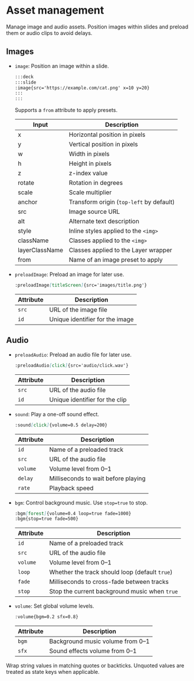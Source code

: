 # Asset management

Manage image and audio assets. Position images within slides and preload them or audio clips to avoid delays.

## Images

- `image`: Position an image within a slide.

  ```md
  :::deck
  :::slide
  :image{src='https://example.com/cat.png' x=10 y=20}
  :::
  :::
  ```

  Supports a `from` attribute to apply presets.

  | Input          | Description                              |
  | -------------- | ---------------------------------------- |
  | x              | Horizontal position in pixels            |
  | y              | Vertical position in pixels              |
  | w              | Width in pixels                          |
  | h              | Height in pixels                         |
  | z              | z-index value                            |
  | rotate         | Rotation in degrees                      |
  | scale          | Scale multiplier                         |
  | anchor         | Transform origin (`top-left` by default) |
  | src            | Image source URL                         |
  | alt            | Alternate text description               |
  | style          | Inline styles applied to the `<img>`     |
  | className      | Classes applied to the `<img>`           |
  | layerClassName | Classes applied to the Layer wrapper     |
  | from           | Name of an image preset to apply         |

- `preloadImage`: Preload an image for later use.

  ```md
  :preloadImage[titleScreen]{src='images/title.png'}
  ```

  | Attribute | Description                     |
  | --------- | ------------------------------- |
  | `src`     | URL of the image file           |
  | `id`      | Unique identifier for the image |

## Audio

- `preloadAudio`: Preload an audio file for later use.

  ```md
  :preloadAudio[click]{src='audio/click.wav'}
  ```

  | Attribute | Description                    |
  | --------- | ------------------------------ |
  | `src`     | URL of the audio file          |
  | `id`      | Unique identifier for the clip |

- `sound`: Play a one-off sound effect.

  ```md
  :sound[click]{volume=0.5 delay=200}
  ```

  | Attribute | Description                         |
  | --------- | ----------------------------------- |
  | `id`      | Name of a preloaded track           |
  | `src`     | URL of the audio file               |
  | `volume`  | Volume level from 0–1               |
  | `delay`   | Milliseconds to wait before playing |
  | `rate`    | Playback speed                      |

- `bgm`: Control background music. Use `stop=true` to stop.

  ```md
  :bgm[forest]{volume=0.4 loop=true fade=1000}
  :bgm{stop=true fade=500}
  ```

  | Attribute | Description                                    |
  | --------- | ---------------------------------------------- |
  | `id`      | Name of a preloaded track                      |
  | `src`     | URL of the audio file                          |
  | `volume`  | Volume level from 0–1                          |
  | `loop`    | Whether the track should loop (default `true`) |
  | `fade`    | Milliseconds to cross-fade between tracks      |
  | `stop`    | Stop the current background music when `true`  |

- `volume`: Set global volume levels.

  ```md
  :volume{bgm=0.2 sfx=0.8}
  ```

  | Attribute | Description                      |
  | --------- | -------------------------------- |
  | `bgm`     | Background music volume from 0–1 |
  | `sfx`     | Sound effects volume from 0–1    |

Wrap string values in matching quotes or backticks. Unquoted values are treated as state keys when applicable.
